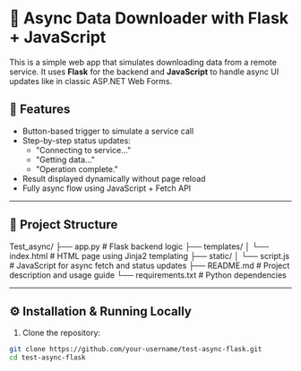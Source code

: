 # 🧠 Async Data Downloader with Flask + JavaScript

This is a simple web app that simulates downloading data from a remote service. It uses **Flask** for the backend and **JavaScript** to handle async UI updates like in classic ASP.NET Web Forms.

## 🚀 Features

- Button-based trigger to simulate a service call
- Step-by-step status updates:
  - "Connecting to service..."
  - "Getting data..."
  - "Operation complete."
- Result displayed dynamically without page reload
- Fully async flow using JavaScript + Fetch API

---

## 📁 Project Structure

Test_async/ 
├── app.py # Flask backend logic 
├── templates/ 
│ └── index.html # HTML page using Jinja2 templating 
├── static/ 
│ └── script.js # JavaScript for async fetch and status updates 
├── README.md # Project description and usage guide 
└── requirements.txt # Python dependencies

---

## ⚙️ Installation & Running Locally

1. Clone the repository:

```bash
git clone https://github.com/your-username/test-async-flask.git
cd test-async-flask
